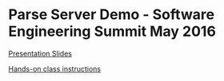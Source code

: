 # Parse Server Demo - Software Engineering Summit May 2016

[Presentation Slides](https://docs.google.com/presentation/d/1fwI3X5jTUa-a3i6Y9ew1K4OuG1A3TbWerYfrAP7DxbY/edit?usp=sharing)

[Hands-on class instructions](https://github.com/aac5ts/parse-server-app/wiki/Hands-on-class-instructions)

